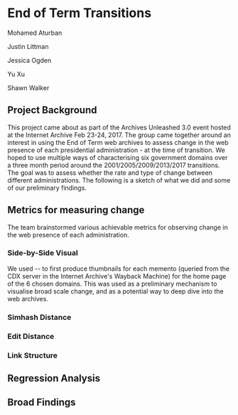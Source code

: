 # End of Term Transitions

Mohamed Aturban

Justin Littman

Jessica Ogden

Yu Xu

Shawn Walker

## Project Background
This project came about as part of the Archives Unleashed 3.0 event hosted at the Internet Archive Feb 23-24, 2017. The group came together around an interest in using the End of Term web archives to assess change in the web presence of each presidential administration - at the time of transition. We hoped to use multiple ways of characterising six government domains over a three month period around the  2001/2005/2009/2013/2017 transitions. The goal was to assess whether the rate and type of change between different administrations. The following is a sketch of what we did and some of our preliminary findings.

## Metrics for measuring change
The team brainstormed various achievable metrics for observing change in the web presence of each administration.

### Side-by-Side Visual
We used -- to first produce thumbnails for each memento (queried from the CDX server in the Internet Archive's Wayback Machine) for the home page of the 6 chosen domains. This was used as a preliminary mechanism to visualise broad scale change, and as a potential way to deep dive into the web archives. 

### Simhash Distance

### Edit Distance

### Link Structure

## Regression Analysis

## Broad Findings

